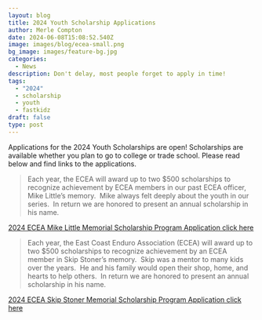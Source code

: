 ```yaml
---
layout: blog
title: 2024 Youth Scholarship Applications
author: Merle Compton
date: 2024-06-08T15:08:52.540Z
image: images/blog/ecea-small.png
bg_image: images/feature-bg.jpg
categories:
  - News
description: Don't delay, most people forget to apply in time!
tags:
  - "2024"
  - scholarship
  - youth
  - fastkidz
draft: false
type: post
---
```

Applications for the 2024 Youth Scholarships are open! Scholarships are available whether you plan to go to college or trade school. Please read below and find links to the applications.

> Each year, the ECEA will award up to two $500 scholarships to recognize achievement by ECEA members in our past ECEA officer, Mike Little’s memory.  Mike always felt deeply about the youth in our series.  In return we are honored to present an annual scholarship in his name.  

[2024 ECEA Mike Little Memorial Scholarship Program Application click here](https://docs.google.com/forms/d/e/1FAIpQLSdn4c_rePUK9r047Ja6zVb71gAQwG-mpMnMyl9GcIwQvH2z9w/viewform)

> Each year, the East Coast Enduro Association (ECEA) will award up to two $500 scholarships to recognize achievement by an ECEA member in Skip Stoner’s memory.  Skip was a mentor to many kids over the years.  He and his family would open their shop, home, and hearts to help others.  In return we are honored to present an annual scholarship in his name.

[2024 ECEA Skip Stoner Memorial Scholarship Program Application click here](https://docs.google.com/forms/d/e/1FAIpQLSecV6tPzodVVx4YvKCWfUuBcQdJpvuSdNH2u9auR01caCP6sg/viewform)
